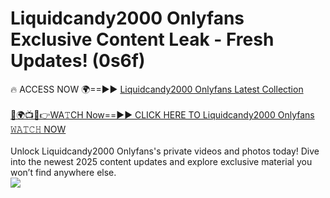# Liquidcandy2000 Onlyfans Exclusive Content Leak - Fresh Updates! (0s6f)

🔥 ACCESS NOW 🌍==►► <a href="https://tinyurl.com/kvy9nzfs" rel="nofollow">Liquidcandy2000 Onlyfans Latest Collection</a>
<br><br>
[🔴🌍📺📱👉WA𝚃CH Now==►► CLICK HERE TO Liquidcandy2000 Onlyfans 𝚆𝙰𝚃𝙲𝙷 NOW](https://tinyurl.com/kvy9nzfs)
<br><br>
Unlock Liquidcandy2000 Onlyfans's private videos and photos today! Dive into the newest 2025 content updates and explore exclusive material you won’t find anywhere else.
<br>
<a href="https://tinyurl.com/kvy9nzfs" rel="nofollow" data-target="animated-image.originalLink"><img src="https://camo.githubusercontent.com/8a4f000d20f83aca3bf7ec5f350d767afa0574a8a352519fd8cfa583a6f93a33/68747470733a2f2f692e696d6775722e636f6d2f644a486b345a712e676966" data-canonical-src="https://i.imgur.com/dJHk4Zq.gif" style="max-width: 100%; display: inline-block;" data-target="animated-image.originalImage"></a>
<br>
